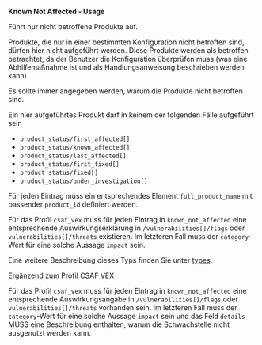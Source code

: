 **Known Not Affected - Usage**

Führt nur nicht betroffene Produkte auf.

Produkte, die nur in einer bestimmten Konfiguration nicht betroffen sind, dürfen hier nicht aufgeführt werden.
Diese Produkte werden als betroffen betrachtet, da der Benutzer die Konfiguration überprüfen muss (was eine Abhilfemaßnahme ist und als Handlungsanweisung beschrieben werden kann).

Es sollte immer angegeben werden, warum die Produkte nicht betroffen sind.

Ein hier aufgeführtes Produkt darf in keinem der folgenden Fälle aufgeführt sein

* `product_status/first_affected[]`
* `product_status/known_affected[]`
* `product_status/last_affected[]`
* `product_status/first_fixed[]`
* `product_status/fixed[]`
* `product_status/under_investigation[]`

Für jeden Eintrag muss ein entsprechendes Element `full_product_name` mit passender `product_id` definiert werden.

Für das Profil `csaf_vex` muss für jeden Eintrag in `known_not_affected` eine entsprechende Auswirkungserklärung in `/vulnerabilities[]/flags` oder `vulnerabilities[]/threats` existieren.
Im letzteren Fall muss der `category`-Wert für eine solche Aussage `impact` sein.

Eine weitere Beschreibung dieses Typs finden Sie unter [types](types/products-usage.de.md).

Ergänzend zum Profil CSAF VEX

Für das Profil `csaf_vex` muss für jeden Eintrag in `known_not_affected` eine entsprechende Auswirkungsangabe in `/vulnerabilities[]/flags` oder `vulnerabilities[]/threats` vorhanden sein.
Im letzteren Fall muss der `category`-Wert für eine solche Aussage `impact` sein und das Feld `details` MUSS eine Beschreibung enthalten, warum die Schwachstelle nicht ausgenutzt werden kann.